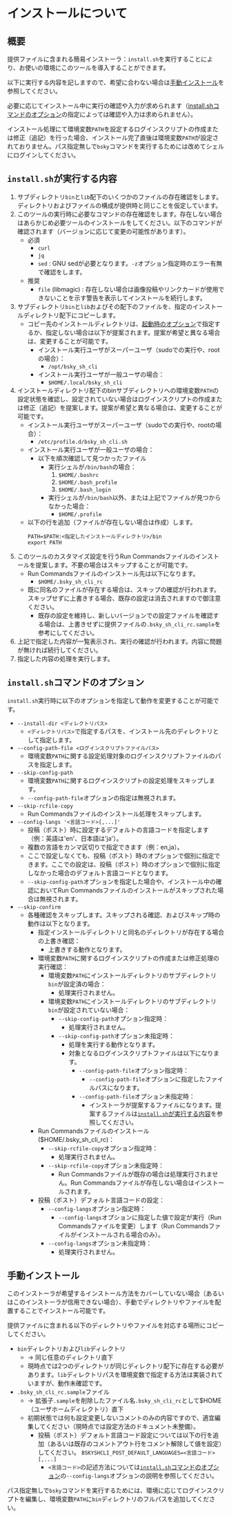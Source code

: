 # インストールについて

## 概要
提供ファイルに含まれる簡易インストーラ：`install.sh`を実行することにより、お使いの環境にこのツールを導入することができます。

以下に実行する内容を記しますので、希望に合わない場合は[手動インストール](#手動インストール)を参照してください。

必要に応じてインストール中に実行の確認や入力が求められます（[install.shコマンドのオプション](#installshコマンドのオプション)の指定によっては確認や入力は求められません）。

インストール処理にて環境変数`PATH`を設定するログインスクリプトの作成または修正（追記）を行った場合、インストール完了直後は環境変数`PATH`が設定されておりません。パス指定無しで`bsky`コマンドを実行するためには改めてシェルにログインしてください。

## `install.sh`が実行する内容
1. サブディレクトリ`bin`と`lib`配下のいくつかのファイルの存在確認をします。ディレクトリおよびファイルの構成が提供時と同じことを仮定しています。
2. このツールの実行時に必要なコマンドの存在確認をします。存在しない場合はあらかじめ必要ツールのインストールをしてください。以下のコマンドが確認されます（バージョンに応じて変更の可能性があります）。
   - 必須
     - `curl`
     - `jq`
     - `sed` : GNU sedが必要となります。`-z`オプション指定時のエラー有無で確認をします。
   - 推奨
     - `file` (libmagic) : 存在しない場合は画像投稿やリンクカードが使用できないことを示す警告を表示してインストールを続行します。
3. サブディレクトリ`bin`と`lib`およびその配下のファイルを、指定のインストールディレクトリ配下にコピーします。
   - コピー先のインストールディレクトリは、[起動時のオプション](#installshコマンドのオプション
   )で指定するか、指定しない場合は以下が提案されます。提案が希望と異なる場合は、変更することが可能です。
     - インストール実行ユーザがスーパーユーザ（sudoでの実行や、rootの場合）：
       - `/opt/bsky_sh_cli`
     - インストール実行ユーザが一般ユーザの場合：
       - `$HOME/.local/bsky_sh_cli`
4. インストールディレクトリ配下のbinサブディレクトリへの環境変数`PATH`の設定状態を確認し、設定されていない場合はログインスクリプトの作成または修正（追記）を提案します。提案が希望と異なる場合は、変更することが可能です。
   - インストール実行ユーザがスーパーユーザ（sudoでの実行や、rootの場合）：
     - `/etc/profile.d/bsky_sh_cli.sh`
   - インストール実行ユーザが一般ユーザの場合：
     - 以下を順次確認して見つかったファイル
       - 実行シェルが`/bin/bash`の場合：
         1. `$HOME/.bashrc`
         2. `$HOME/.bash_profile`
         3. `$HOME/.bash_login`
       - 実行シェルが`/bin/bash`以外、または上記でファイルが見つからなかった場合：
         - `$HOME/.profile`
   - 以下の行を追加（ファイルが存在しない場合は作成）します。
     ```
     PATH=$PATH:<指定したインストールディレクトリ>/bin
     export PATH
     ```
5. このツールのカスタマイズ設定を行うRun Commandsファイルのインストールを提案します。不要の場合はスキップすることが可能です。
   - Run Commandsファイルのインストール先は以下になります。
     - `$HOME/.bsky_sh_cli_rc`
   - 既に同名のファイルが存在する場合は、スキップの確認が行われます。スキップせずに上書きする場合、既存の設定は消去されますので御注意ください。
     - 既存の設定を維持し、新しいバージョンでの設定ファイルを確認する場合は、上書きせずに提供ファイルの`.bsky_sh_cli_rc.sample`を参考にしてください。
6. 上記で指定した内容が一覧表示され、実行の確認が行われます。内容に問題が無ければ続行してください。
7. 指定した内容の処理を実行します。

## `install.sh`コマンドのオプション
`install.sh`実行時に以下のオプションを指定して動作を変更することが可能です。
- `--install-dir <ディレクトリパス>`
  - `<ディレクトリパス>`で指定するパスを、インストール先のディレクトリとして指定します。
- `--config-path-file <ログインスクリプトファイルパス>`
  - 環境変数`PATH`に関する設定処理対象のログインスクリプトファイルのパスを指定します。
- `--skip-config-path`
  - 環境変数`PATH`に関するログインスクリプトの設定処理をスキップします。
  - `--config-path-file`オプションの指定は無視されます。
- `--skip-rcfile-copy`
  - Run Commandsファイルのインストール処理をスキップします。
- `--config-langs '<言語コード>[,...]'`
  - 投稿（ポスト）時に設定するデフォルトの言語コードを指定します（例：英語は'en'、日本語は'ja'）。
  - 複数の言語をカンマ区切りで指定できます（例：en,ja）。
  - ここで設定しなくても、投稿（ポスト）時のオプションで個別に指定できます。ここでの設定は、投稿（ポスト）時のオプションで個別に指定しなかった場合のデフォルト言語コードとなります。
  - `--skip-config-path`オプションを指定した場合や、インストール中の確認においてRun Commandsファイルのインストールがスキップされた場合は無視されます。
- `--skip-confirm`
  - 各種確認をスキップします。スキップされる確認、およびスキップ時の動作は以下となります。
    - 指定インストールディレクトリと同名のディレクトリが存在する場合の上書き確認：
      - 上書きする動作となります。
    - 環境変数`PATH`に関するログインスクリプトの作成または修正処理の実行確認：
      - 環境変数`PATH`にインストールディレクトリのサブディレクトリ`bin`が設定済の場合：
        - 処理実行されません。
      - 環境変数`PATH`にインストールディレクトリのサブディレクトリ`bin`が設定されていない場合：
        - `--skip-config-path`オプション指定時：
          - 処理実行されません。
        - `--skip-config-path`オプション未指定時：
          - 処理を実行する動作となります。
          - 対象となるログインスクリプトファイルは以下になります。
            - `--config-path-file`オプション指定時：
              - `--config-path-file`オプションに指定したファイルパスになります。
            - `--config-path-file`オプション未指定時：
              - インストーラが提案するファイルになります。提案するファイルは[`install.sh`が実行する内容](#installshが実行する内容)を参照してください。
    - Run Commandsファイルのインストール($HOME/.bsky_sh_cli_rc)：
      - `--skip-rcfile-copy`オプション指定時：
        - 処理実行されません。
      - `--skip-rcfile-copy`オプション未指定時：
        - Run Commandsファイルが既存の場合は処理実行されません。Run Commandsファイルが存在しない場合はインストールされます。
    - 投稿（ポスト）デフォルト言語コードの設定：
      - `--config-langs`オプション指定時：
        - `--config-langs`オプションに指定した値で設定が実行（Run Commandsファイルを変更）します（Run Commandsファイルがインストールされる場合のみ）。
      - `--config-langs`オプション未指定時：
        - 処理実行されません。

## 手動インストール
このインストーラが希望するインストール方法をカバーしていない場合（あるいはこのインストーラが信用できない場合）、手動でディレクトリやファイルを配置することでインストール可能です。

提供ファイルに含まれる以下のディレクトリやファイルを対応する場所にコピーしてください。

- `bin`ディレクトリおよび`lib`ディレクトリ
  - -> 同じ任意のディレクトリ直下
  - 現時点では2つのディレクトリが同じディレクトリ配下に存在する必要があります。`lib`ディレクトリパスを環境変数で指定する方法は実装されていますが、動作未確認です。
- `.bsky_sh_cli_rc.sample`ファイル
  - -> 拡張子`.sample`を削除したファイル名`.bsky_sh_cli_rc`として$HOME（ユーザホームディレクトリ）直下
  - 初期状態では何も設定変更しないコメントのみの内容ですので、適宜編集してください（現時点では設定方法のドキュメント未整備）。
    - 投稿（ポスト）デフォルト言語コード設定については以下の行を追加（あるいは既存のコメントアウト行をコメント解除して値を設定）してください。
      `BSKYSHCLI_POST_DEFAULT_LANGUAGES=<言語コード>[,...]`
      - `<言語コード>`の記述方法については[`install.sh`コマンドのオプション](#
      )の`--config-langs`オプションの説明を参照してください。

パス指定無しで`bsky`コマンドを実行するためには、環境に応じてログインスクリプトを編集し、環境変数`PATH`に`bin`ディレクトリのフルパスを追加してください。
